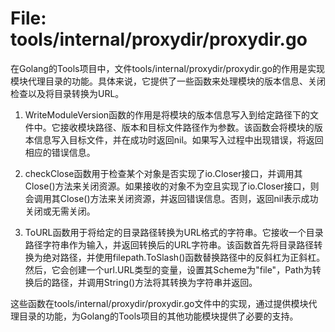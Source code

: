 # File: tools/internal/proxydir/proxydir.go

在Golang的Tools项目中，文件tools/internal/proxydir/proxydir.go的作用是实现模块代理目录的功能。具体来说，它提供了一些函数来处理模块的版本信息、关闭检查以及将目录转换为URL。

1. WriteModuleVersion函数的作用是将模块的版本信息写入到给定路径下的文件中。它接收模块路径、版本和目标文件路径作为参数。该函数会将模块的版本信息写入目标文件，并在成功时返回nil。如果写入过程中出现错误，将返回相应的错误信息。

2. checkClose函数用于检查某个对象是否实现了io.Closer接口，并调用其Close()方法来关闭资源。如果接收的对象不为空且实现了io.Closer接口，则会调用其Close()方法来关闭资源，并返回错误信息。否则，返回nil表示成功关闭或无需关闭。

3. ToURL函数用于将给定的目录路径转换为URL格式的字符串。它接收一个目录路径字符串作为输入，并返回转换后的URL字符串。该函数首先将目录路径转换为绝对路径，并使用filepath.ToSlash()函数替换路径中的反斜杠为正斜杠。然后，它会创建一个url.URL类型的变量，设置其Scheme为"file"，Path为转换后的路径，并调用String()方法将其转换为字符串并返回。

这些函数在tools/internal/proxydir/proxydir.go文件中的实现，通过提供模块代理目录的功能，为Golang的Tools项目的其他功能模块提供了必要的支持。


